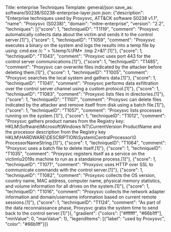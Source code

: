 Title: enterprise Techniques
Template: general/json
save_as: software/S0238/S0238-enterprise-layer.json
json: {"description": "Enterprise techniques used by Proxysvc, ATT&CK software S0238 v1.1", "name": "Proxysvc (S0238)", "domain": "mitre-enterprise", "version": "2.2", "techniques": [{"score": 1, "techniqueID": "T1119", "comment": "Proxysvc automatically collects data about the victim and sends it to the control server.[1]"}, {"score": 1, "techniqueID": "T1059", "comment": "Proxysvc executes a binary on the system and logs the results into a temp file by using: cmd.exe /c \" &gt; %temp%\\PM* .tmp 2&gt;&amp;1\".[1]"}, {"score": 1, "techniqueID": "T1043", "comment": "Proxysvc uses port 443 for the control server communications.[1]"}, {"score": 1, "techniqueID": "T1485", "comment": "Proxysvc can overwrite files indicated by the attacker before deleting them.[1]"}, {"score": 1, "techniqueID": "T1005", "comment": "Proxysvc searches the local system and gathers data.[1]"}, {"score": 1, "techniqueID": "T1041", "comment": "Proxysvc performs data exfiltration over the control server channel using a custom protocol.[1]"}, {"score": 1, "techniqueID": "T1083", "comment": "Proxysvc lists files in directories.[1]"}, {"score": 1, "techniqueID": "T1107", "comment": "Proxysvc can delete files indicated by the attacker and remove itself from disk using a batch file.[1]"}, {"score": 1, "techniqueID": "T1057", "comment": "Proxysvc lists processes running on the system.[1]"}, {"score": 1, "techniqueID": "T1012", "comment": "Proxysvc gathers product names from the Registry key: HKLM\\Software\\Microsoft\\Windows NT\\CurrentVersion ProductName and the processor description from the Registry key HKLM\\HARDWARE\\DESCRIPTION\\System\\CentralProcessor\\0 ProcessorNameString.[1]"}, {"score": 1, "techniqueID": "T1064", "comment": "Proxysvc uses a batch file to delete itself.[1]"}, {"score": 1, "techniqueID": "T1035", "comment": "Proxysvc registers itself as a service on the victim\u2019s machine to run as a standalone process.[1]"}, {"score": 1, "techniqueID": "T1071", "comment": "Proxysvc uses HTTP over SSL to communicate commands with the control server.[1]"}, {"score": 1, "techniqueID": "T1082", "comment": "Proxysvc collects the OS version, country name, MAC address, computer name, physical memory statistics, and volume information for all drives on the system.[1]"}, {"score": 1, "techniqueID": "T1016", "comment": "Proxysvc collects the network adapter information and domain/username information based on current remote sessions.[1]"}, {"score": 1, "techniqueID": "T1124", "comment": "As part of the data reconnaissance phase, Proxysvc grabs the system time to send back to the control server.[1]"}], "gradient": {"colors": ["#ffffff", "#66b1ff"], "minValue": 0, "maxValue": 1}, "legendItems": [{"label": "used by Proxysvc", "color": "#66b1ff"}]}